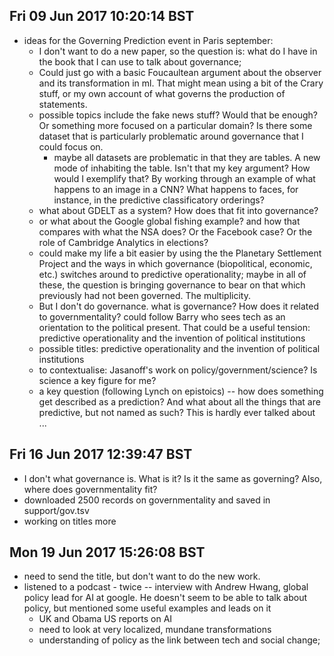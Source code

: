 

## Fri 09 Jun 2017 10:20:14 BST
- ideas for the Governing Prediction event in Paris september:
     - I don't want to do a new paper, so the question is: what do I have in the book that I can use to talk about governance;
     - Could just go with a basic Foucaultean argument about the observer and its transformation in ml.  That might mean using a bit of the Crary stuff, or my own account of what governs the production of statements. 
    - possible topics include the fake news stuff? Would that be enough? Or something more focused on a particular domain? Is there some dataset that is particularly problematic around governance that I could focus on. 
        - maybe all datasets are problematic in that they are tables. A new mode of inhabiting the table. Isn't that my key argument? How would I exemplify that? By working through an example of what happens to an image in a CNN? What happens to faces, for instance, in the predictive classificatory orderings?  
     - what about GDELT as a system? How does that fit into governance?  
     - or what about the Google global fishing example? and how that compares with what the NSA does? Or the Facebook case? Or the role of Cambridge Analytics in elections? 
     - could make my life a bit easier by using the the Planetary Settlement Project and the ways in which governance (biopolitical, economic, etc.) switches around to predictive operationality; maybe in all of these, the question is bringing governance to bear on that which previously had not been governed. The multiplicity. 
     - But I don't do governance. what is governance? How does it related to governmentality?  could follow Barry who sees tech as an orientation to the political present. That could be a useful tension: predictive operationality and the invention of political institutions  
     - possible titles: predictive operationality and the invention of political institutions
     - to contextualise: Jasanoff's work on policy/government/science? Is science a key figure for me?
     - a key question (following Lynch on epistoics) -- how does something get described as a prediction? And what about all the things that are predictive, but not named as such? This is hardly ever talked about ...   

## Fri 16 Jun 2017 12:39:47 BST
- I don't what governance is. What is it? Is it the same as governing? Also, where does governmentality fit? 
- downloaded 2500 records on governmentality and saved in support/gov.tsv 
- working on titles more

## Mon 19 Jun 2017 15:26:08 BST
- need to send the title, but don't want to do the new work.
- listened to a podcast - twice -- interview with Andrew Hwang, global policy lead for AI at google. He doesn't seem to be able to talk about policy, but mentioned some useful examples and leads on it
    - UK and Obama US reports on AI
    - need to look at very localized, mundane transformations
    - understanding of policy as the link between tech and social change; 
